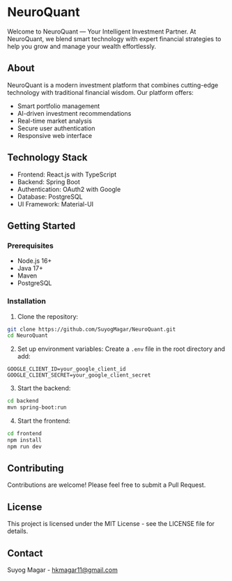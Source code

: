 # NeuroQuant

Welcome to NeuroQuant — Your Intelligent Investment Partner. At NeuroQuant, we blend smart technology with expert financial strategies to help you grow and manage your wealth effortlessly.

## About

NeuroQuant is a modern investment platform that combines cutting-edge technology with traditional financial wisdom. Our platform offers:

- Smart portfolio management
- AI-driven investment recommendations
- Real-time market analysis
- Secure user authentication
- Responsive web interface

## Technology Stack

- Frontend: React.js with TypeScript
- Backend: Spring Boot
- Authentication: OAuth2 with Google
- Database: PostgreSQL
- UI Framework: Material-UI

## Getting Started

### Prerequisites

- Node.js 16+
- Java 17+
- Maven
- PostgreSQL

### Installation

1. Clone the repository:
```bash
git clone https://github.com/SuyogMagar/NeuroQuant.git
cd NeuroQuant
```

2. Set up environment variables:
Create a `.env` file in the root directory and add:
```
GOOGLE_CLIENT_ID=your_google_client_id
GOOGLE_CLIENT_SECRET=your_google_client_secret
```

3. Start the backend:
```bash
cd backend
mvn spring-boot:run
```

4. Start the frontend:
```bash
cd frontend
npm install
npm run dev
```

## Contributing

Contributions are welcome! Please feel free to submit a Pull Request.

## License

This project is licensed under the MIT License - see the LICENSE file for details.

## Contact

Suyog Magar - hkmagar11@gmail.com
